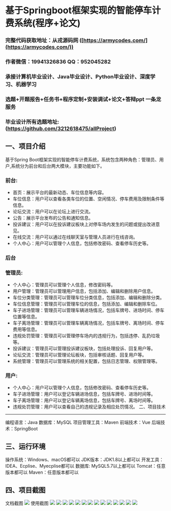 基于Springboot框架实现的智能停车计费系统(程序+论文)
=
###  完整代码获取地址：从戎源码网 ([https://armycodes.com/](https://armycodes.com/))
###  作者微信：19941326836  QQ：952045282 
###  承接计算机毕业设计、Java毕业设计、Python毕业设计、深度学习、机器学习
###  选题+开题报告+任务书+程序定制+安装调试+论文+答辩ppt 一条龙服务
###  毕业设计所有选题地址:(https://github.com/3212618475/allProject)


一、项目介绍
---
基于Spring Boot框架实现的智能停车计费系统，系统包含两种角色：管理员、用户,系统分为前台和后台两大模块，主要功能如下。
### 前台:
- 首页：展示平台的最新动态、车位信息等内容。
- 车位信息：用户可以查看各类车位的位置、空闲情况、停车费用及限制条件等信息。
- 论坛交流：用户可以在论坛上进行交流。
- 公告：展示平台发布的公告和通知信息。
- 投诉建议：用户可以在投诉建议板块上对停车场内发生的问题或提出改进意见。
- 在线交流：用户可以通过在线聊天室与管理人员进行在线咨询。
- 个人中心：用户可以管理个人信息，包括修改密码、查看停车历史等。

### 后台
### 管理员:
- 个人中心：管理员可以管理个人信息，修改密码等。
- 用户管理：管理员可以管理用户信息，包括添加、编辑和删除用户信息。
- 车位分类管理：管理员可以管理车位分类信息，包括添加、编辑和删除分类。
- 车位信息管理：管理员可以管理车位的信息，包括添加、编辑和删除车位。
- 车子进场管理：管理员可以管理车辆进场情况，包括车牌号、进场时间、停车位置等信息。
- 车子离场管理：管理员可以管理车辆离场情况，包括车牌号、离场时间、停车费用等信息。
- 违规处罚管理：管理员可以管理停车场内的违规行为，包括违停、乱扔垃圾等。
- 投诉建议：管理员可以管理投诉建议板块，包括处理投诉、回复用户等。
- 论坛交流：管理员可以管理论坛板块，包括审核话题、回复用户等。
- 系统管理：管理员可以管理系统的相关配置，包括日志管理、权限管理等。
  
### 用户:
- 个人中心：用户可以管理个人信息，包括修改密码、查看停车历史等。
- 车子进场管理：用户可以登记车辆进场信息，包括车牌号、进场时间等。
- 车子离场管理：用户可以登记车辆离场信息，包括车牌号、离场时间等。
- 违规处罚管理：用户可以查看自己的违规记录及相应处罚情况。
二、项目技术
---
编程语言：Java
数据库：MySQL
项目管理工具：Maven
前端技术：Vue
后端技术：SpringBoot

三、运行环境
---
操作系统：Windows、macOS都可以
JDK版本：JDK1.8以上都可以
开发工具：IDEA、Ecplise、Myecplise都可以
数据库: MySQL5.7以上都可以
Tomcat：任意版本都可以
Maven：任意版本都可以

四、项目截图
---
文档截图
![](limage/1.png)
使用截图
![](image/1.png)
![](image/2.png)
![](image/3.png)
![](image/4.png)
![](image/5.png)
![](image/6.png)
![](image/7.png)
![](image/8.png)
![](image/9.png)
![](image/10.png)
![](image/11.png)
![](image/12.png)
![](image/13.png)
![](image/14.png)

